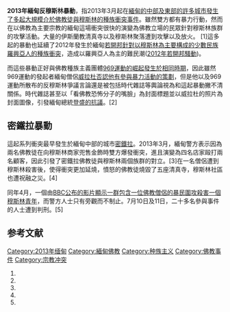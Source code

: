 **2013年緬甸反穆斯林暴動**，指2013年3月起在[緬甸的中部及東部的許多城市發生了多起大規模介於](https://zh.wikipedia.org/wiki/緬甸 "wikilink")[佛教徒與](https://zh.wikipedia.org/wiki/佛教徒 "wikilink")[穆斯林的](../Page/穆斯林.md "wikilink")[種族衝突事件](https://zh.wikipedia.org/wiki/種族衝突 "wikilink")。雖然雙方都有暴力行動，然而在以佛教為主要宗教的緬甸這場衝突很快的演變為佛教立場的民眾針對穆斯林族群的攻擊活動。大量的伊斯蘭教清真寺以及穆斯林聚落遭到攻擊以及放火。
\[1\]這多起的暴動也延續了2012年發生於緬甸[若開邦針對以穆斯林為主要構成的少數民族羅興亞人的種族衝突](../Page/若開邦.md "wikilink")，造成以羅興亞人為主的難民潮([2012年若開邦騷動](../Page/2012年若開邦騷動.md "wikilink"))。

而這些暴動正好與佛教種族主義團體[969運動的崛起發生於相同時期](https://zh.wikipedia.org/wiki/969運動 "wikilink")，因此雖然969運動的發起者緬甸僧侶[威拉杜否認他有參與暴力活動的策劃](https://zh.wikipedia.org/wiki/威拉杜 "wikilink")，但是他以及969運動所散布的反穆斯林爭議言論還是被包括時代雜誌等輿論視為和這起暴動撇不清關係。時代雜誌甚至以「看佛教恐怖分子的嘴臉」為封面標題並以威拉杜的照片為封面圖像，引發緬甸總統[登盛的抗議](../Page/登盛.md "wikilink")。\[2\]

## 密鐵拉暴動

這起系列衝突最早發生於緬甸中部的城市[密鐵拉](https://zh.wikipedia.org/wiki/密鐵拉 "wikilink")。2013年3月，緬甸警方表示因為兩名佛教徒在向穆斯林商家兜售金飾時雙方爆發衝突，進且演變為四名店家毆打兩名顧客，因此引發了密鐵拉佛教徒與穆斯林兩個族群的對立。\[3\]在一名僧侶遭到穆斯林殺害後，使得衝突更加延燒，憤怒的佛教徒燒毀了五座清真寺，穆斯林社區也遭祝融之災。\[4\]

同年4月，一個由[BBC公布的影片顯示一群包含一位佛教僧侶的暴民圍攻殺害一個穆斯林青年](https://zh.wikipedia.org/wiki/BBC "wikilink")，而警方人士只有旁觀而不制止。7月10日及11日，二十多名參與事件的人士遭到判刑。\[5\]

## 参考文献

[Category:2013年缅甸](https://zh.wikipedia.org/wiki/Category:2013年缅甸 "wikilink")
[Category:緬甸佛教](https://zh.wikipedia.org/wiki/Category:緬甸佛教 "wikilink")
[Category:种族主义](https://zh.wikipedia.org/wiki/Category:种族主义 "wikilink")
[Category:佛教事件](https://zh.wikipedia.org/wiki/Category:佛教事件 "wikilink")
[Category:宗教冲突](https://zh.wikipedia.org/wiki/Category:宗教冲突 "wikilink")

1.

2.

3.
4.

5.
